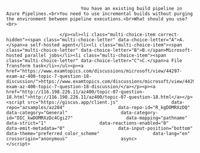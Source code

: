 <p class="card-text">
							
								You have an existing build pipeline in Azure Pipelines.<br>You need to use incremental builds without purging the environment between pipeline executions.<br>What should you use?<br>
							
						</p><ul><li class="multi-choice-item correct-hidden"><span class="multi-choice-letter" data-choice-letter="A">A.</span>a self-hosted agent</li><li class="multi-choice-item"><span class="multi-choice-letter" data-choice-letter="B">B.</span>Microsoft-hosted parallel jobs</li><li class="multi-choice-item"><span class="multi-choice-letter" data-choice-letter="C">C.</span>a File Transform task</li></ul><p><a href="https://www.examtopics.com/discussions/microsoft/view/44297-exam-az-400-topic-7-question-18-discussion/">https://www.examtopics.com/discussions/microsoft/view/44297-exam-az-400-topic-7-question-18-discussion/</a></p><p><a href="http://116.198.226.11/az400/topic-07-question-18.html">http://116.198.226.11/az400/topic-07-question-18.html</a></p><script src="https://giscus.app/client.js"                    data-repo="azsamples/az204"                    data-repo-id="R_kgDOMRXzDQ"                    data-category="General"                    data-category-id="DIC_kwDOMRXzDc4Cgi27"                    data-mapping="pathname"                    data-strict="1"                    data-reactions-enabled="0"                    data-emit-metadata="0"                    data-input-position="bottom"                    data-theme="preferred_color_scheme"                    data-lang="en"                    crossorigin="anonymous"                    async>                    </script>